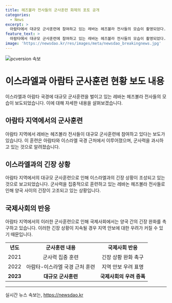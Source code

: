 ```yaml
---
title: 헤즈볼라 전사들의 군사훈련 화제의 포토 공개
categories:
  - News
excerpt: >
  아람타에서 대규모 군사훈련에 참여하고 있는 레바논 헤즈볼라 전사들의 모습이 촬영되었다. 이스라엘과 인접한 지역에서 이뤄진 훈련은 지역 안보에 대한 우려를 불러일으키고 있다.
feature_text: >
  아람타에서 대규모 군사훈련에 참여하고 있는 레바논 헤즈볼라 전사들의 모습이 촬영되었다. 이스라엘과 인접한 지역에서 이뤄진 훈련은 지역 안보에 대한 우려를 불러일으키고 있다.
image: 'https://newsdao.kr/res/images/meta/newsdao_breakingnews.jpg'
---
```


<p><img src="https://newsdao.kr/res/images/meta/newsdao_breakingnews.jpg" alt="pcversion 속보" /></p>

<h1 data-ke-size="size26">이스라엘과 아람타 군사훈련 현황 보도 내용</h1>

<p data-ke-size="size16">이스라엘과 아람타 국경에 대규모 군사훈련을 벌이고 있는 레바논 헤즈볼라 전사들의 모습이 보도되었습니다. 이에 대해 자세한 내용을 살펴보겠습니다.</p>

<h2 data-ke-size="size24">아람타 지역에서의 군사훈련</h2>

<p data-ke-size="size16">아람타 지역에서 레바논 헤즈볼라 전사들이 대규모 군사훈련에 참여하고 있다는 보도가 있습니다. 이 훈련은 아람타와 이스라엘 국경 근처에서 이루어졌으며, 군사력을 과시하고 있는 것으로 알려졌습니다.</p>

<h2 data-ke-size="size24">이스라엘과의 긴장 상황</h2>

<p data-ke-size="size16">아람타 지역에서의 대규모 군사훈련으로 인해 이스라엘과의 긴장 상황이 조성되고 있는 것으로 보고되었습니다. 군사력을 집중적으로 훈련하고 있는 레바논 헤즈볼라 전사들로 인해 양국 사이의 긴장이 고조되고 있는 상황입니다.</p>

<h2 data-ke-size="size24">국제사회의 반응</h2>

<p data-ke-size="size16">아람타 지역에서의 이러한 군사훈련으로 인해 국제사회에서는 양국 간의 긴장 완화를 촉구하고 있습니다. 이러한 긴장 상황이 지속될 경우 지역 안보에 대한 우려가 커질 수 있기 때문입니다.</p>

<table>
  <tr>
    <td style="text-align: center; height: 17px;"><b>년도</b></td>
    <td style="text-align: center; height: 17px;"><b>군사훈련 내용</b></td>
    <td style="text-align: center; height: 17px;"><b>국제사회 반응</b></td>
  </tr>
  <tr>
    <td style="text-align: center; height: 17px;">2021</td>
    <td style="text-align: center; height: 17px;">군사력 집중 훈련</td>
    <td style="text-align: center; height: 17px;">긴장 상황 완화 촉구</td>
  </tr>
  <tr>
    <td style="text-align: center; height: 17px;">2022</td>
    <td style="text-align: center; height: 17px;">아람타-이스라엘 국경 근처 훈련</td>
    <td style="text-align: center; height: 17px;">지역 안보 우려 표명</td>
  </tr>
  <tr>
    <td style="text-align: center; height: 17px;"><b>2023</b></td>
    <td style="text-align: center; height: 17px;"><b>대규모 군사훈련</b></td>
    <td style="text-align: center; height: 17px;"><b>국제사회의 우려 증폭</b></td>
  </tr>
</table>

<hr data-ke-size="size24">
실시간 뉴스 속보는, <a href="https://newsdao.kr" rel="dofollow">https://newsdao.kr</a>


